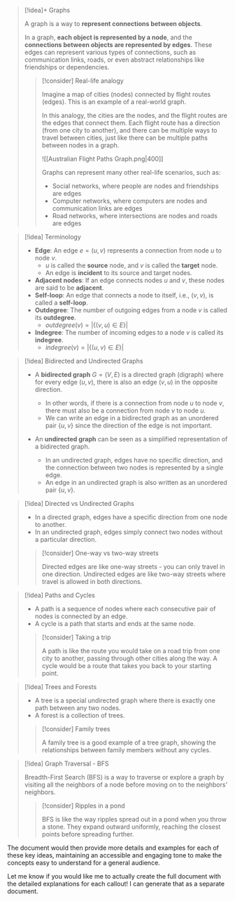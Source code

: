 > [!idea]+ Graphs
> 
> A graph is a way to **represent connections between objects**.
>
> In a graph, **each object is represented by a node**, and the **connections between objects are represented by edges**. These edges can represent various types of connections, such as communication links, roads, or even abstract relationships like friendships or dependencies.
>
> > [!consider] Real-life analogy
> >
> > Imagine a map of cities (nodes) connected by flight routes (edges). This is an example of a real-world graph.
> >
> > In this analogy, the cities are the nodes, and the flight routes are the edges that connect them. Each flight route has a direction (from one city to another), and there can be multiple ways to travel between cities, just like there can be multiple paths between nodes in a graph.
> >
> > ![[Australian Flight Paths Graph.png|400]]
> >
> > Graphs can represent many other real-life scenarios, such as:
> > - Social networks, where people are nodes and friendships are edges
> > - Computer networks, where computers are nodes and communication links are edges
> > - Road networks, where intersections are nodes and roads are edges

> [!idea] Terminology
>
> - **Edge**: An edge $e=(u,v)$ represents a connection from node $u$ to node $v$.
>   - $u$ is called the **source** node, and $v$ is called the **target** node.
>   - An edge is **incident** to its source and target nodes.
> - **Adjacent nodes**: If an edge connects nodes $u$ and $v$, these nodes are said to be **adjacent**.
> - **Self-loop**: An edge that connects a node to itself, i.e., $(v,v)$, is called a **self-loop**.
> - **Outdegree**: The number of outgoing edges from a node $v$ is called its **outdegree**.
>   - $outdegree(v) = |\{(v,u) \in E\}|$
> - **Indegree**: The number of incoming edges to a node $v$ is called its **indegree**.
>   - $indegree(v) = |\{(u,v) \in E\}|$

> [!idea] Bidirected and Undirected Graphs
>
> - A **bidirected graph** $G=(V,E)$ is a directed graph (digraph) where for every edge $(u,v)$, there is also an edge $(v,u)$ in the opposite direction.
>   - In other words, if there is a connection from node $u$ to node $v$, there must also be a connection from node $v$ to node $u$.
>   - We can write an edge in a bidirected graph as an unordered pair $\{u,v\}$ since the direction of the edge is not important.
> 
> - An **undirected graph** can be seen as a simplified representation of a bidirected graph.
>   - In an undirected graph, edges have no specific direction, and the connection between two nodes is represented by a single edge.
>   - An edge in an undirected graph is also written as an unordered pair $\{u,v\}$.
> 


> [!idea] Directed vs Undirected Graphs
> 
> - In a directed graph, edges have a specific direction from one node to another. 
> - In an undirected graph, edges simply connect two nodes without a particular direction.
>
> > [!consider] One-way vs two-way streets
> >  
> > Directed edges are like one-way streets - you can only travel in one direction. Undirected edges are like two-way streets where travel is allowed in both directions.

> [!idea] Paths and Cycles
> 
> - A path is a sequence of nodes where each consecutive pair of nodes is connected by an edge. 
> - A cycle is a path that starts and ends at the same node.
>
> > [!consider] Taking a trip
> > 
> > A path is like the route you would take on a road trip from one city to another, passing through other cities along the way. A cycle would be a route that takes you back to your starting point.

> [!idea] Trees and Forests
>
> - A tree is a special undirected graph where there is exactly one path between any two nodes. 
> - A forest is a collection of trees.
>  
>  > [!consider] Family trees
>  >
>  > A family tree is a good example of a tree graph, showing the relationships between family members without any cycles.

> [!idea] Graph Traversal - BFS
> 
> Breadth-First Search (BFS) is a way to traverse or explore a graph by visiting all the neighbors of a node before moving on to the neighbors' neighbors. 
>
> > [!consider] Ripples in a pond
> >
> > BFS is like the way ripples spread out in a pond when you throw a stone. They expand outward uniformly, reaching the closest points before spreading further.

The document would then provide more details and examples for each of these key ideas, maintaining an accessible and engaging tone to make the concepts easy to understand for a general audience.

Let me know if you would like me to actually create the full document with the detailed explanations for each callout! I can generate that as a separate document.